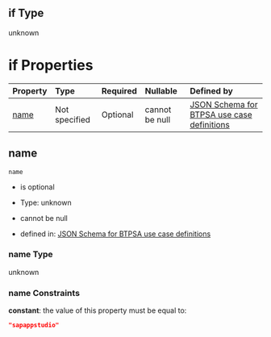 ## if Type

unknown

# if Properties

| Property      | Type          | Required | Nullable       | Defined by                                                                                                                                                                                                        |
| :------------ | :------------ | :------- | :------------- | :---------------------------------------------------------------------------------------------------------------------------------------------------------------------------------------------------------------- |
| [name](#name) | Not specified | Optional | cannot be null | [JSON Schema for BTPSA use case definitions](btpsa-usecase-properties-services-items-allof-2-then-allof-49-if-properties-name.md "undefined#/properties/services/items/allOf/2/then/allOf/49/if/properties/name") |

## name



`name`

*   is optional

*   Type: unknown

*   cannot be null

*   defined in: [JSON Schema for BTPSA use case definitions](btpsa-usecase-properties-services-items-allof-2-then-allof-49-if-properties-name.md "undefined#/properties/services/items/allOf/2/then/allOf/49/if/properties/name")

### name Type

unknown

### name Constraints

**constant**: the value of this property must be equal to:

```json
"sapappstudio"
```
